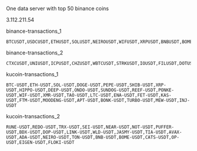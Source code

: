 One data server with top 50 binance coins

3.112.211.54

binance-transactions_1

```
BTCUSDT,USDCUSDT,ETHUSDT,SOLUSDT,NEIROUSDT,WIFUSDT,XRPUSDT,BNBUSDT,BOMEUSDT,BONKUSDT,SHIBUSDT,ENAUSDT,APTUSDT,TAOUSDT,NEARUSDT,RUNEUSDT,FTMUSDT,PEOPLEUSDT,SEIUSDT,SAGAUSDT,ARBUSDT,TIAUSDT,TRXUSDT,BCHUSDT,NOTUSDT,ETHFIUSDT,JUPUSDT,STXUSDT
```

binance-transactions_2

```
CTXCUSDT,UNIUSDT,ICPUSDT,CHZUSDT,WBTCUSDT,STRKUSDT,IOUSDT,FILUSDT,DOTUSDT,POLUSDT,GALAUSDT,ALTUSDT,JTOUSDT,AXLUSDT,XAIUSDT,HBARUSDT,HMSTRUSDT,DYDXUSDT,CATIUSDT,ZKUSDT,METISUSDT,IQUSDT

```

kucoin-transactions_1

```
BTC-USDT,ETH-USDT,SOL-USDT,DOGE-USDT,PEPE-USDT,SHIB-USDT,XRP-USDT,HIPPO-USDT,DEEP-USDT,ONDO-USDT,SUNDOG-USDT,REEF-USDT,PONKE-USDT,WIF-USDT,XMR-USDT,TAO-USDT,LTC-USDT,ENA-USDT,FET-USDT,KAS-USDT,FTM-USDT,MOODENG-USDT,APT-USDT,BONK-USDT,TURBO-USDT,MEW-USDT,INJ-USDT
```

kucoin-transactions_2

```
RUNE-USDT,REDO-USDT,TRX-USDT,SEI-USDT,NEAR-USDT,NOT-USDT,PUFFER-USDT,BDX-USDT,DOP-USDT,LINK-USDT,WLD-USDT,JASMY-USDT,TIA-USDT,AVAX-USDT,ADA-USDT,NEIRO-USDT,TON-USDT,BNB-USDT,BOME-USDT,CATS-USDT,OP-USDT,EIGEN-USDT,FLOKI-USDT

```
